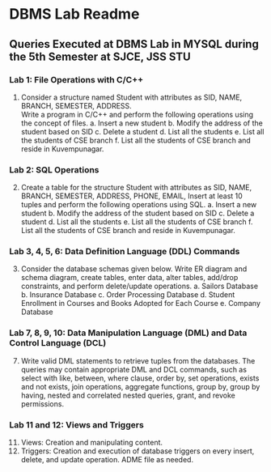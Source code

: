 # DBMS Lab Readme

## Queries Executed at DBMS Lab in MYSQL during the 5th Semester at SJCE, JSS STU

### Lab 1: File Operations with C/C++
1. Consider a structure named Student with attributes as SID, NAME, BRANCH, SEMESTER, ADDRESS.  
   Write a program in C/C++ and perform the following operations using the concept of files.
   a. Insert a new student
   b. Modify the address of the student based on SID
   c. Delete a student
   d. List all the students
   e. List all the students of CSE branch
   f. List all the students of CSE branch and reside in Kuvempunagar.

### Lab 2: SQL Operations
2. Create a table for the structure Student with attributes as SID, NAME, BRANCH, SEMESTER, ADDRESS, PHONE, EMAIL, Insert at least 10 tuples and perform the following operations using SQL.
   a. Insert a new student
   b. Modify the address of the student based on SID
   c. Delete a student
   d. List all the students
   e. List all the students of CSE branch
   f. List all the students of CSE branch and reside in Kuvempunagar.

### Lab 3, 4, 5, 6: Data Definition Language (DDL) Commands
3. Consider the database schemas given below. Write ER diagram and schema diagram, create tables, enter data, alter tables, add/drop constraints, and perform delete/update operations.
   a. Sailors Database
   b. Insurance Database
   c. Order Processing Database
   d. Student Enrollment in Courses and Books Adopted for Each Course
   e. Company Database

### Lab 7, 8, 9, 10: Data Manipulation Language (DML) and Data Control Language (DCL)
7. Write valid DML statements to retrieve tuples from the databases. The queries may contain appropriate DML and DCL commands, such as select with like, between, where clause, order by, set operations, exists and not exists, join operations, aggregate functions, group by, group by having, nested and correlated nested queries, grant, and revoke permissions.

### Lab 11 and 12: Views and Triggers
11. Views: Creation and manipulating content.
12. Triggers: Creation and execution of database triggers on every insert, delete, and update operation.
ADME file as needed.
